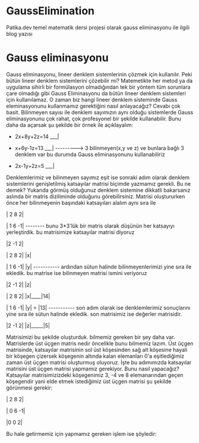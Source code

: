 # GaussElimination
Patika.dev temel matematik dersi projesi olarak gauss eliminasyonu ile ilgili blog yazısı

# Gauss eliminasyonu
Gauss eliminasyonu, lineer denklem sistemlerinin çözmek için kullanılır. Peki bütün lineer denklem sistemlerini çözebilir mi? Matemetikte her metod ya da uygulama sihirli bir formülasyon olmadığından tek bir yöntem tüm sorunlara çare olmadığı gibi Gauss Eliminasyonu da bütün lineer denklem sistemleri için kullanılamaz. O zaman biz hangi lineer denklem sisteminde Gauss eleminasyonunu kullanmamız gerektiğini nasıl anlayacağız? Cevabı çok basit. Bilinmeyen sayısı ile denklem sayımızın aynı olduğu sistemlerde Gauss eliminasyonunu çok rahat, çok profesyonel bir şekilde kullanabilir. Bunu daha da açarsak şu şekilde bir örnek ile açıklayalım:

* 2x+8y+2z=14   ___|

* x+6y-1z=13  ___| --------->        3 bilinmeyen(x,y ve z) ve bunlara bağlı 3 denklem var bu durumda Gauss eliminasyonunu kullanabiliriz
                    
* 2x-1y+2z=5 ___|


Denklemlerimiz ve bilinmeyen sayımız eşit ise sonraki adım olarak denklem sistemlerini genişletilmiş katsayılar matrisi biçimde yazmamız gerekli. Bu ne demek? Yukarıda görmüş olduğunuz denklem sistemine dikkatli bakarsanız aslında bir matris diziliminde olduğunu görebilirsiniz. Matrisi oluştururken önce her bilinmeyenin başındaki katsayıları alalım aynı sıra ile


| 2  8 2|

| 1 6 -1|  -------- bunu 3*3'lük bir matris olarak düşünün her katsayıyı yerleştirdik. bu matrisimize katsayılar matrisi diyoruz

|2  -1  2|



| 2  8 2|  |x|

| 1 6 -1|  |y|   ----------- ardından sütun halinde bilinmeyenlerimizi yine sıra ile ekledik. bu matrise ise bilinmeyen matrisi ismini veriyoruz

|2  -1  2|  |z|


| 2  8 2|  |x|____|14|

| 1 6 -1|  |y| = |13|  ----------- son adım olarak ise denklemlerimiz sonuçlarını yine sıra ile sütun halinde ekledik. son matrisimiz ise değerler matrisidir.

|2  -1  2|  |z|_____|5|

Matrisimizi bu şekilde oluşturduk. bilmemiz gereken bir şey daha var. Matrislerde üst üçgen matris nedir öncelikle bunu bilmemiz lazım. Üst üçgen matrisinde, katsayılar matrisinin sol üst köşesinden sağ alt köşesine hayali bir köşegen çizersek köşegenin altında kalan elemanları 0'a eşitlediğimiz zaman üst üçgen matrisi oluşturmuş oluyoruz. İşte bu adımımızda katsayılar matrisini üst üçgen matrisi yapmamız gerekiyor. Bunu nasıl yapacağız? Katsayılar matrisimizizdeki köşegenimiz 3, -4 ve 8 elemanarından geçen köşegendir yani elde etmek istediğimiz üst üçgen matrisi şu şekilde görünmesi gerekir:

| 2  8 2|

| 0 6 -1|  

|0  0  2|

Bu hale getirmemiz için yapmamız gereken işlem ise şöyledir:




